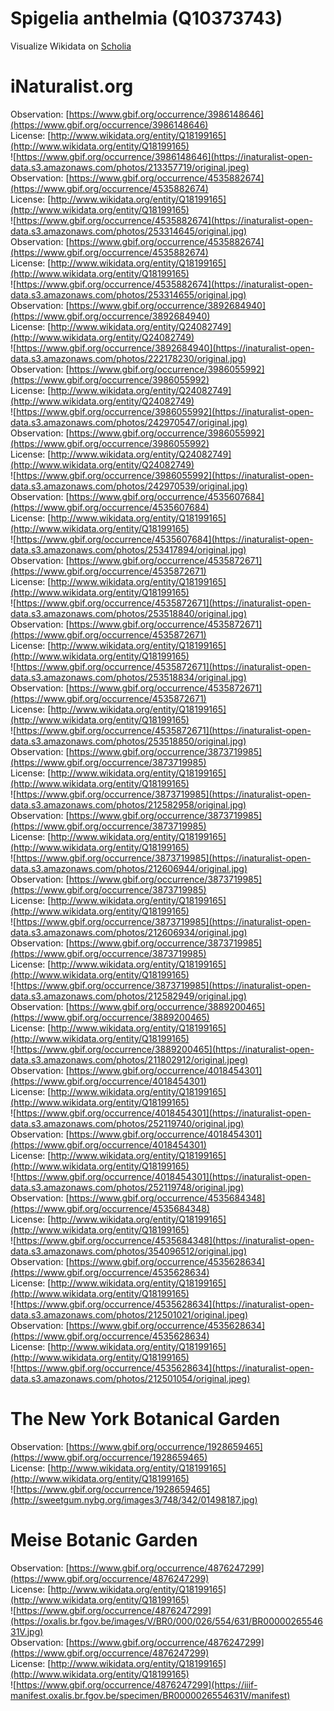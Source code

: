 
Spigelia anthelmia (Q10373743)
==============================
  
Visualize Wikidata on [Scholia](https://scholia.toolforge.org/taxon/Q10373743)
# iNaturalist.org
  
Observation: [https://www.gbif.org/occurrence/3986148646](https://www.gbif.org/occurrence/3986148646)  
License: [http://www.wikidata.org/entity/Q18199165](http://www.wikidata.org/entity/Q18199165)  
![https://www.gbif.org/occurrence/3986148646](https://inaturalist-open-data.s3.amazonaws.com/photos/213357719/original.jpeg)  
Observation: [https://www.gbif.org/occurrence/4535882674](https://www.gbif.org/occurrence/4535882674)  
License: [http://www.wikidata.org/entity/Q18199165](http://www.wikidata.org/entity/Q18199165)  
![https://www.gbif.org/occurrence/4535882674](https://inaturalist-open-data.s3.amazonaws.com/photos/253314645/original.jpg)  
Observation: [https://www.gbif.org/occurrence/4535882674](https://www.gbif.org/occurrence/4535882674)  
License: [http://www.wikidata.org/entity/Q18199165](http://www.wikidata.org/entity/Q18199165)  
![https://www.gbif.org/occurrence/4535882674](https://inaturalist-open-data.s3.amazonaws.com/photos/253314655/original.jpg)  
Observation: [https://www.gbif.org/occurrence/3892684940](https://www.gbif.org/occurrence/3892684940)  
License: [http://www.wikidata.org/entity/Q24082749](http://www.wikidata.org/entity/Q24082749)  
![https://www.gbif.org/occurrence/3892684940](https://inaturalist-open-data.s3.amazonaws.com/photos/222178230/original.jpg)  
Observation: [https://www.gbif.org/occurrence/3986055992](https://www.gbif.org/occurrence/3986055992)  
License: [http://www.wikidata.org/entity/Q24082749](http://www.wikidata.org/entity/Q24082749)  
![https://www.gbif.org/occurrence/3986055992](https://inaturalist-open-data.s3.amazonaws.com/photos/242970547/original.jpg)  
Observation: [https://www.gbif.org/occurrence/3986055992](https://www.gbif.org/occurrence/3986055992)  
License: [http://www.wikidata.org/entity/Q24082749](http://www.wikidata.org/entity/Q24082749)  
![https://www.gbif.org/occurrence/3986055992](https://inaturalist-open-data.s3.amazonaws.com/photos/242970539/original.jpg)  
Observation: [https://www.gbif.org/occurrence/4535607684](https://www.gbif.org/occurrence/4535607684)  
License: [http://www.wikidata.org/entity/Q18199165](http://www.wikidata.org/entity/Q18199165)  
![https://www.gbif.org/occurrence/4535607684](https://inaturalist-open-data.s3.amazonaws.com/photos/253417894/original.jpg)  
Observation: [https://www.gbif.org/occurrence/4535872671](https://www.gbif.org/occurrence/4535872671)  
License: [http://www.wikidata.org/entity/Q18199165](http://www.wikidata.org/entity/Q18199165)  
![https://www.gbif.org/occurrence/4535872671](https://inaturalist-open-data.s3.amazonaws.com/photos/253518840/original.jpg)  
Observation: [https://www.gbif.org/occurrence/4535872671](https://www.gbif.org/occurrence/4535872671)  
License: [http://www.wikidata.org/entity/Q18199165](http://www.wikidata.org/entity/Q18199165)  
![https://www.gbif.org/occurrence/4535872671](https://inaturalist-open-data.s3.amazonaws.com/photos/253518834/original.jpg)  
Observation: [https://www.gbif.org/occurrence/4535872671](https://www.gbif.org/occurrence/4535872671)  
License: [http://www.wikidata.org/entity/Q18199165](http://www.wikidata.org/entity/Q18199165)  
![https://www.gbif.org/occurrence/4535872671](https://inaturalist-open-data.s3.amazonaws.com/photos/253518850/original.jpg)  
Observation: [https://www.gbif.org/occurrence/3873719985](https://www.gbif.org/occurrence/3873719985)  
License: [http://www.wikidata.org/entity/Q18199165](http://www.wikidata.org/entity/Q18199165)  
![https://www.gbif.org/occurrence/3873719985](https://inaturalist-open-data.s3.amazonaws.com/photos/212582958/original.jpg)  
Observation: [https://www.gbif.org/occurrence/3873719985](https://www.gbif.org/occurrence/3873719985)  
License: [http://www.wikidata.org/entity/Q18199165](http://www.wikidata.org/entity/Q18199165)  
![https://www.gbif.org/occurrence/3873719985](https://inaturalist-open-data.s3.amazonaws.com/photos/212606944/original.jpg)  
Observation: [https://www.gbif.org/occurrence/3873719985](https://www.gbif.org/occurrence/3873719985)  
License: [http://www.wikidata.org/entity/Q18199165](http://www.wikidata.org/entity/Q18199165)  
![https://www.gbif.org/occurrence/3873719985](https://inaturalist-open-data.s3.amazonaws.com/photos/212606934/original.jpg)  
Observation: [https://www.gbif.org/occurrence/3873719985](https://www.gbif.org/occurrence/3873719985)  
License: [http://www.wikidata.org/entity/Q18199165](http://www.wikidata.org/entity/Q18199165)  
![https://www.gbif.org/occurrence/3873719985](https://inaturalist-open-data.s3.amazonaws.com/photos/212582949/original.jpg)  
Observation: [https://www.gbif.org/occurrence/3889200465](https://www.gbif.org/occurrence/3889200465)  
License: [http://www.wikidata.org/entity/Q18199165](http://www.wikidata.org/entity/Q18199165)  
![https://www.gbif.org/occurrence/3889200465](https://inaturalist-open-data.s3.amazonaws.com/photos/211802912/original.jpeg)  
Observation: [https://www.gbif.org/occurrence/4018454301](https://www.gbif.org/occurrence/4018454301)  
License: [http://www.wikidata.org/entity/Q18199165](http://www.wikidata.org/entity/Q18199165)  
![https://www.gbif.org/occurrence/4018454301](https://inaturalist-open-data.s3.amazonaws.com/photos/252119740/original.jpg)  
Observation: [https://www.gbif.org/occurrence/4018454301](https://www.gbif.org/occurrence/4018454301)  
License: [http://www.wikidata.org/entity/Q18199165](http://www.wikidata.org/entity/Q18199165)  
![https://www.gbif.org/occurrence/4018454301](https://inaturalist-open-data.s3.amazonaws.com/photos/252119748/original.jpg)  
Observation: [https://www.gbif.org/occurrence/4535684348](https://www.gbif.org/occurrence/4535684348)  
License: [http://www.wikidata.org/entity/Q18199165](http://www.wikidata.org/entity/Q18199165)  
![https://www.gbif.org/occurrence/4535684348](https://inaturalist-open-data.s3.amazonaws.com/photos/354096512/original.jpg)  
Observation: [https://www.gbif.org/occurrence/4535628634](https://www.gbif.org/occurrence/4535628634)  
License: [http://www.wikidata.org/entity/Q18199165](http://www.wikidata.org/entity/Q18199165)  
![https://www.gbif.org/occurrence/4535628634](https://inaturalist-open-data.s3.amazonaws.com/photos/212501021/original.jpeg)  
Observation: [https://www.gbif.org/occurrence/4535628634](https://www.gbif.org/occurrence/4535628634)  
License: [http://www.wikidata.org/entity/Q18199165](http://www.wikidata.org/entity/Q18199165)  
![https://www.gbif.org/occurrence/4535628634](https://inaturalist-open-data.s3.amazonaws.com/photos/212501054/original.jpeg)
# The New York Botanical Garden
  
Observation: [https://www.gbif.org/occurrence/1928659465](https://www.gbif.org/occurrence/1928659465)  
License: [http://www.wikidata.org/entity/Q18199165](http://www.wikidata.org/entity/Q18199165)  
![https://www.gbif.org/occurrence/1928659465](http://sweetgum.nybg.org/images3/748/342/01498187.jpg)
# Meise Botanic Garden
  
Observation: [https://www.gbif.org/occurrence/4876247299](https://www.gbif.org/occurrence/4876247299)  
License: [http://www.wikidata.org/entity/Q18199165](http://www.wikidata.org/entity/Q18199165)  
![https://www.gbif.org/occurrence/4876247299](https://oxalis.br.fgov.be/images/V/BR0/000/026/554/631/BR0000026554631V.jpg)  
Observation: [https://www.gbif.org/occurrence/4876247299](https://www.gbif.org/occurrence/4876247299)  
License: [http://www.wikidata.org/entity/Q18199165](http://www.wikidata.org/entity/Q18199165)  
![https://www.gbif.org/occurrence/4876247299](https://iiif-manifest.oxalis.br.fgov.be/specimen/BR0000026554631V/manifest)